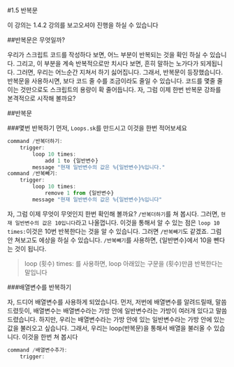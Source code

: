 #1.5 반복문

이 강의는 1.4.2 강의를 보고오셔야 진행을 하실 수 있습니다

##반복문은 무엇일까?

우리가 스크립트 코드를 작성하다 보면, 어느 부분이 반복되는 것을 확인 하실 수 있습니다. 그리고, 이 부분을 계속 반복적으로만 치시다 보면, 흔히 말하는 노가다가 되게됩니다. 그러면, 우리는 어느순간 지쳐서 하기 싫어집니다. 그래서, 반복문이 등장했습니다. 반복문을 사용하시면, 보다 코드 줄 수를 조금이라도 줄일 수 있습니다. 코드를 몇줄 줄이는 것만으로도 스크립트의 용량이 확 줄어듭니다. 자, 그럼 이제 한번 반복문 강좌를 본격적으로 시작해 볼까요?

##반복문

###몇번 반복하기
먼저, `Loops.sk`를 만드시고 이것을 한번 적어보세요
```JavaScript
command /반복더하기:
    trigger:
        loop 10 times:
            add 1 to {일반변수}
        message "현재 일반변수의 값은 %{일반변수}%입니다."
command /반복빼기:
    trigger:
        loop 10 times:
            remove 1 from {일반변수}
        message "현재 일반변수의 값은 %{일반변수}%입니다"
```
자, 그럼 이제 무엇이 무엇인지 한번 확인해 볼까요? `/반복더하기`를 쳐 봅시다. 그러면, `현재 일반변수의 값은 10입니다`라고 나올껍니다. 이것을 통해서 알 수 있는 점은 `loop 10 times:`이것은 10번 반복한다는 것을 알 수 있습니다. 그러면 `/반복빼기`도 같겠죠. 그럼 안 쳐보고도 에상을 하실 수 있습니다. `/반복빼기`를 사용하면, {일반변수}에서 10을 뺀다는 것이 됩니다.

> loop (횟수) times: 를 사용하면, loop 아래있는 구문을 (횟수)만큼 반복한다는 말입니다

###배열변수를 반복하기

자, 드디어 배열변수를 사용하게 되었습니다. 먼저, 저번에 배열변수를 알려드릴때, 말씀 드렸듯이, 배열변수는 배열변수라는 가방 안에 일반변수라는 가방이 여러개 있다고 말씀 드렸습니다. 하지만, 우리는 배열변수라는 가방 안에 있는 일반변수라는 가방 안에 있는 값을 불러오고 싶습니다. 그래서, 우리는 loop(반복문)을 통해서 배열을 불러올 수 있습니다. 이것을 한번 쳐 봅시다
```JavaScript
command /배열변수추가:
    trigger:
    
```